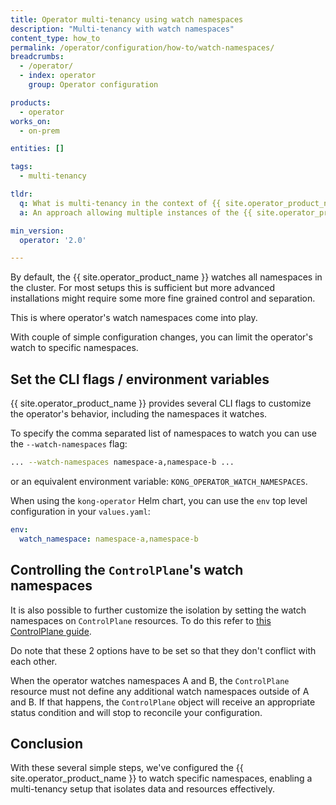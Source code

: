 ```yaml
---
title: Operator multi-tenancy using watch namespaces
description: "Multi-tenancy with watch namespaces"
content_type: how_to
permalink: /operator/configuration/how-to/watch-namespaces/
breadcrumbs:
  - /operator/
  - index: operator
    group: Operator configuration

products:
  - operator
works_on:
  - on-prem

entities: []

tags:
  - multi-tenancy

tldr:
  q: What is multi-tenancy in the context of {{ site.operator_product_name }}?
  a: An approach allowing multiple instances of the {{ site.operator_product_name }} to share the same underlying infrastructure while keeping their data isolated and more specifically to watch disjoint namespaces.

min_version:
  operator: '2.0'

---
```


By default, the {{ site.operator_product_name }} watches all namespaces in the cluster.
For most setups this is sufficient but more advanced installations might require some more fine grained control and separation.

This is where operator's watch namespaces come into play.

With couple of simple configuration changes, you can limit the operator's watch to specific namespaces.

## Set the CLI flags / environment variables

{{ site.operator_product_name }} provides several CLI flags to customize the operator's behavior, including the namespaces it watches.

To specify the comma separated list of namespaces to watch you can use the `--watch-namespaces` flag:

```bash
... --watch-namespaces namespace-a,namespace-b ...
```

or an equivalent environment variable: `KONG_OPERATOR_WATCH_NAMESPACES`.

When using the `kong-operator` Helm chart, you can use the `env` top level configuration in your `values.yaml`:

```yaml
env:
  watch_namespace: namespace-a,namespace-b
```

## Controlling the `ControlPlane`'s watch namespaces

It is also possible to further customize the isolation by setting the watch namespaces on `ControlPlane` resources.
To do this refer to [this ControlPlane guide](/operator/konnect/control-plane-watch-namespaces/).

Do note that these 2 options have to be set so that they don't conflict with each other.

When the operator watches namespaces A and B, the `ControlPlane` resource must not define any additional watch namespaces outside of A and B.
If that happens, the `ControlPlane` object will receive an appropriate status condition and will stop to reconcile your configuration.

## Conclusion

With these several simple steps, we've configured the {{ site.operator_product_name }} to watch specific namespaces, enabling a multi-tenancy setup that isolates data and resources effectively.
